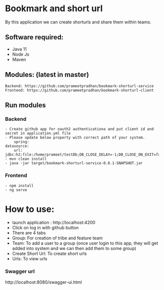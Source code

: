 # Bookmark and short url

By this application we can create shorturls and share them within teams.

## Software required:
  - Java 11
  - Node Js
  - Maven

## Modules: (latest in master)
    Backend: https://github.com/prameetpradhan/bookmark-shorturl-service
    Frontend: https://github.com/prameetpradhan/bookmark-shorturl-client
    
## Run modules
### Backend
    - Create github app for oauth2 authenticationa and put client id and secret in application.yml file
    - Please update below property with correct path of your system.
        spring:
    datasource:
        url: jdbc:h2:file:/home/prameet/testDb;DB_CLOSE_DELAY=-1;DB_CLOSE_ON_EXIT=false
    - mvn clean install
    - java -jar target/bookmark-shorturl-service-0.0.1-SNAPSHOT.jar
    
### Frontend
    - npm install
    - ng serve
    
# How to use:
- launch application : http://localhost:4200
- Click on log in with github button
- There are 4 tabs
- Group: For creation of tribe and feature team
- Team: To add a user to a group (once user login to this app, they will get added into system and we can then add them to some group)
- Create Short Url: To create short urls
- Urls: To view urls

### Swagger url
http://localhost:8080/swagger-ui.html
